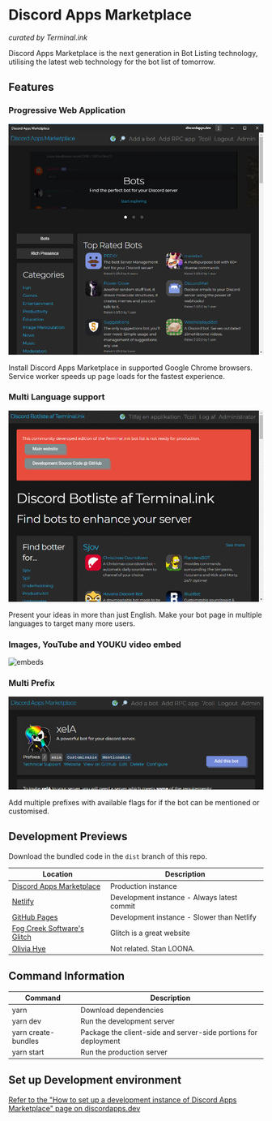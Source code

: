 # Discord Apps Marketplace
_curated by Terminal.ink_

Discord Apps Marketplace is the next generation in Bot Listing technology,
utilising the latest web technology for the bot list of tomorrow.

## Features
### Progressive Web Application
![pwa](.github/pwa.png)

Install Discord Apps Marketplace in supported Google Chrome browsers.
Service worker speeds up page loads for the fastest experience.

### Multi Language support
![i18n](.github/languages.gif)

Present your ideas in more than just English.
Make your bot page in multiple languages to target many more users.

### Images, YouTube and YOUKU video embed
![embeds](.github/embeds.gif)

### Multi Prefix
![prefixes](.github/prefixes.png)

Add multiple prefixes with available flags for if the bot can be mentioned or customised.

## Development Previews
Download the bundled code in the `dist` branch of this repo.

Location                                                          | Description
----------------------------------------------------------------- | -----------------
[Discord Apps Marketplace](https://discordapps.dev/)              | Production instance
[Netlify](https://twink.netlify.com/)                             | Development instance - Always latest commit
[GitHub Pages](https://terminal.github.io/discordapps.dev/en-GB)  | Development instance - Slower than Netlify
[Fog Creek Software's Glitch](https://discordapps-dev.glitch.me/) | Glitch is a great website
[Olivia Hye](https://www.youtube.com/watch?v=UkY8HvgvBJ8)         | Not related. Stan LOONA.

## Command Information
Command             | Description
------------------- | ---------------
yarn                | Download dependencies
yarn dev            | Run the development server
yarn create-bundles | Package the client-side and server-side portions for deployment
yarn start          | Run the production server

## Set up Development environment
[Refer to the "How to set up a development instance of Discord Apps Marketplace" page on discordapps.dev](https://discordapps.dev/en-GB/posts/docs/20190416-development-instance/)

<!--
## Sponsors
This project is funded by people who keep the open source community alive.
-->

